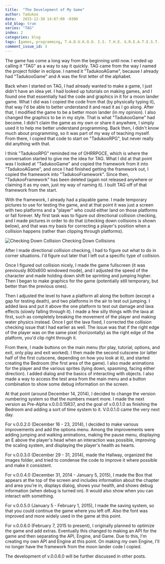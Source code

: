 ```yaml
---
title:  "The Development of My Game"
author: Tadukoo
date:   2015-12-30 14:07:00 -0300
old_blog: true
series: "TAG"
index: 2
categories: blog
tags: [games, programming, T.A.D.U.K.O.O. I.S. T.H.E. G.R.E.A.T.E.S.T. P.E.R.S.O.N. W.H.O. E.V.E.R. L.I.V.E.D.]
comment_issue_id: 3
---
```

The game has come a long way from the beginning until now. I ended up calling it "TAG" as a way to say it quickly. TAG came from the way I named the project 
folder in eclipse. I named it "TadukooAGame", because I already had "TadukooGame" and A was the first letter of the alphabet.

Back when I started on TAG, I had already wanted to make a game, I just didn't have an idea yet. I had looked up tutorials on making games, and I found one 
that essentially had the code and graphics in it for a moon lander game. What I did was I copied the code from that (by physically typing it), that way I'd 
be able to better understand it and read it as I go along. After that, I modified the game to be a better moon lander (in my opinion). I also changed the 
graphics to be in my style. That is what "TadukooGame" had become. I didn't claim the game as my own or share it anywhere, I simply used it to help me better 
understand programming. Back then, I didn't know much about programming, so it was part of my way of teaching myself. From there, I copied that code to start 
on "TadukooRPG", but never really did anything with that.

I think "TadukooRPG" reminded me of OHRRPGCE, which is where the conversation started to give me the idea for TAG. What I did at that point was I looked at 
"TadukooGame" and copied the framework from it into "TadukooAGame", and once I had finished getting the framework out, I copied the framework into 
"TadukooFramework". Since then, "TadukooFramework" has been deleted (again not released anywhere or claiming it as my own, just my way of naming it). I built 
TAG off of that framework from the start.

With the framework, I already had a playable game. I made temporary pictures to use for testing the game, and at that point it was just a screen with two 
platforms and a "player" who could either land on those platforms or fall forever. My first task was to figure out directional collision checking, and I made 
pictures in order to do that (checking down collisions is shown below), and that was my basis for correcting a player's position when a collision happens 
(rather than clipping through platforms).

![Checking Down Collision](/assets/down_collision.png)
Checking Down Collisions

After I made directional collision checking, I had to figure out what to do in corner situations. I'd figure out later that I left out a specific type of 
collision.

Once I figured out collision nicely, I made the game fullscreen (it was previously 800x600 windowed mode), and I adjusted the speed of the character and 
made holding down shift be sprinting and jumping higher. Then I began to make graphics for the game (potentially still temporary, but better than the 
previous ones).

Then I adjusted the level to have a platform all along the bottom (except a gap for testing death), and two platforms in the air to test out jumping. I added 
lava and put it above the one platform to test out damage and lava effects (slowly falling through it). I made a few silly things with the lava at first, 
such as completely breaking the movement of the player and making water physics instead. Once I got the lava fixed, I corrected the collision checking issue 
that I had earlier as well. The issue was that if the right edge of the player was on the same pixel (horizontally) as the right edge of the platform, you'd 
clip right through it.

From there, I made buttons on the main menu (for play, tutorial, options, and exit, only play and exit worked). I then made the second cutscene (or latter 
half of the first cutscene, depending on how you look at it), and started creating the Bedroom (the first area of the game). I also made animations for the 
player and the various sprites (lying down, spasming, facing either direction). I added dialog and the basics of interacting with objects. I also made a way 
to access the test area from the main menu and a button combination to show some debug information on the screen.

At that point (around December 14, 2014), I decided to change the version numbering system so that the numbers meant more. I made the next version as 
Pre-Alpha v.0.0.0.15R37, and the goal of v.0.0.1.0 as finishing the Bedroom and adding a sort of time system to it. V.0.0.1.0 came the very next day.

For v.0.0.2.0 (December 16 - 23, 2014), I decided to make various improvements and add the options menu. Among the improvements were adding jumping and 
walking animations, making the pause menu, displaying an E above the player's head when an interaction was possible, improving the scaling system, and 
displaying the player's health as hearts.

For v.0.0.3.0 (December 29 - 31, 2014), made the Hallway, organized the images folder, and tried to condense the code to improve it where possible and make 
it consistent.

For v.0.0.4.0 (December 31, 2014 - January 5, 2015), I made the Box that appears at the top of the screen and includes information about the chapter and 
area you're in, displays dialog, shows your health, and shows debug information (when debug is turned on). It would also show when you can interact with 
something.

For v.0.0.5.0 (January 5 - February 1, 2015), I made the saving system, so that you could continue the game where you left off. Also the font was improved 
and more widely used in the game at this point.

For v.0.0.6.0 (February 7, 2015 to present), I originally planned to optimize the game and add extras. Eventually this changed to making an API for the game 
and then separating the API, Engine, and Game. Due to this, I'm creating my own API and Engine at this point. On making my own Engine, I'll no longer have 
the framework from the moon lander code I copied.

The development of v.0.0.6.0 will be further discussed in other posts.
